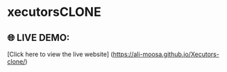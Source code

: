 # xecutorsCLONE
## 🌐 LIVE DEMO:
[Click here to view the live website]
(https://ali-moosa.github.io/Xecutors-clone/)

